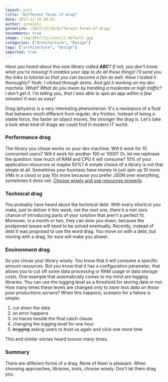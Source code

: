 ```yaml
---
layout: post
title: "Different forms of drag"
date: 2017-12-18 09:55
author: scooletz
permalink: /2017/12/18/different-forms-of-drag/
nocomments: true
image: /img/2017/12/stencil-default.jpg
categories: ["Architecture", "Design"]
tags: ["architecture", "design"]
imported: true
---
```


*Have you heard about this new library called **ABC**? If not, you don't know what you're missing! It enables your app to do all these things! I'll send you the links to tutorial so that you can become a fan as well. Have I tested it thoroughly? Yeah, I clicked through demo. And got it working on my dev machine. What? What do you mean by handling a moderate or high traffic? I don't get it. I'm telling you, that I was able to spin an app within a few minutes! It was so easy!*

Drag (physics) is a very interesting phenomenon. It's a resistance of a fluid that behaves much different from regular, dry friction. Instead of being a stable force, the faster an object moves, the stronger the drag is. Let's take a look what kind of drags we could find in modern IT world.



### Performance drag

The library you chose works on your dev machine. Will it work for 10 concurrent users? Will it work for another 100 or 1000? Or, let me rephrase the question: how much of RAM and CPU it will consume? 10% of your application resources or maybe 50%? A simple choice of a library is not that simple at all. Sometimes your business have money to just spin up 10 more VMs in a cloud or pay 10x more because you prefer JSON over everything, sometimes it does not. [Choose wisely and use resources properly](http://blog.scooletz.com/2017/10/30/heavy-cloud-but-no-rain/).

### Technical drag

You probably have heard about the technical debt. With every shortcut you make, just to *deliver it this week, not the next one*, there's a non zero chance of introducing parts of your solution that aren't a perfect fit. Moreover, in a month or two, they can slow you down, because the postponed issues will need to be solved eventually. Recently, instead of *debt* it was proposed to use the word drag. You move on with a debt, but moving with a drag, for sure will make you slower.

### Environment drag

So you chose your library wisely. You know that it will consume a specific amount resources. But you know that it has a configuration parameter, that allows you to cut off some data processing or RAM usage or data storage costs. One example that automatically comes to my mind are logging libraries. You can use the logging level as a threshold for storing data or not. How many times these levels are changed only to *store less data on these poor productions servers*? When this happens, scenario for a failure is simple:

1. cut down the data
1. an error happens
1. no traces beside the final catch clause
1. changing the logging level for one hour
1. <del>begging</del> asking users to trust us again and click one more time

This and similar stories heard tooooo many times.

### Summary

There are different forms of a drag. None of them is pleasant. When choosing approaches, libraries, tools, choose wisely. Don't let them drag you.

